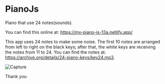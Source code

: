 # PianoJs
 Piano that use 24 notes(sounds).
 
 You can find this online at: https://my-piano-js-13a.netlify.app/


This app uses 24 notes to make some noise. The first 10 notes are arranged from left to right on the black keys; after that, the white keys are receiving the notes from 11 to 24. You can find the notes at:   https://archive.org/details/24-piano-keys/key24.mp3.





![Capture](https://user-images.githubusercontent.com/91092822/201682264-69fa8159-724e-4b44-88b5-63e355655543.PNG)

Thank you
